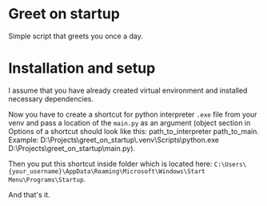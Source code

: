 # Greet on startup

Simple script that greets you once a day.

# Installation and setup

I assume that you have already created virtual environment and installed necessary dependencies.

Now you have to create a shortcut for python interpreter ```.exe``` file from your venv and pass a location of the ```main.py``` as an argument (object section in Options of a shortcut should look like this: path_to_interpreter path_to_main. Example: D:\Projects\greet_on_startup\\.venv\Scripts\python.exe D:\Projects\greet_on_startup\main.py).

Then you put this shortcut inside folder which is located here: ```C:\Users\{your_username}\AppData\Roaming\Microsoft\Windows\Start Menu\Programs\Startup```.

And that's it.